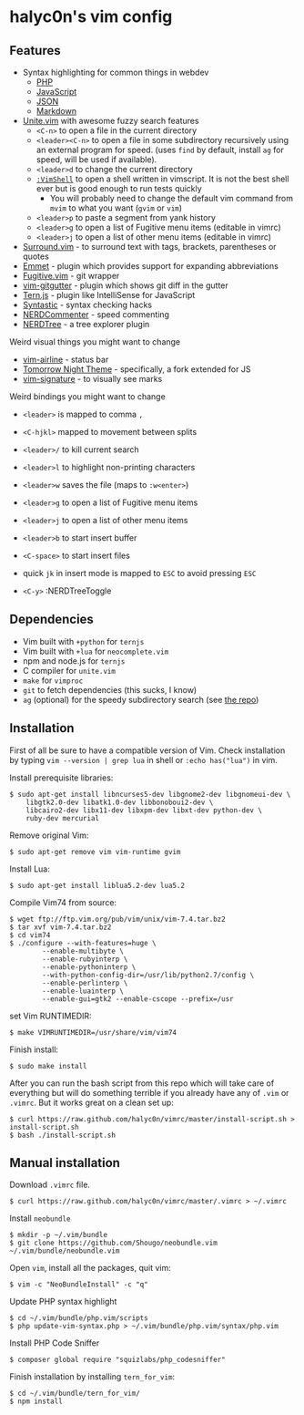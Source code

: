 halyc0n's vim config
===

Features
---

- Syntax highlighting for common things in webdev
  * [PHP](https://github.com/StanAngeloff/php-vim)
  * [JavaScript](https://github.com/pangloss/vim-javascript)
  * [JSON](https://github.com/elzr/vim-json)
  * [Markdown](https://github.com/tpope/vim-markdown)
- [Unite.vim](https://github.com/Shougo/unite.vim) with awesome fuzzy search features
  * `<C-n>` to open a file in the current directory
  * `<leader><C-n>` to open a file in some subdirectory recursively using an
    external program for speed. (uses `find` by default, install `ag` for
    speed, will be used if available).
  * `<leader>d` to change the current directory
  * [`:VimShell`](https://github.com/Shougo/vimshell.vim) to open a shell written in vimscript.
    It is not the best shell ever but is good enough to run tests quickly
    + You will probably need to change the default vim command from `mvim` to what you want (`gvim` or `vim`)
  * `<leader>p` to paste a segment from yank history
  * `<leader>g` to open a list of Fugitive menu items (editable in vimrc)
  * `<leader>j` to open a list of other menu items (editable in vimrc)
- [Surround.vim](https://github.com/tpope/vim-surround) - to surround text with
  tags, brackets, parentheses or quotes
- [Emmet](https://github.com/mattn/emmet-vim) - plugin which provides support
  for expanding abbreviations
- [Fugitive.vim](https://github.com/tpope/vim-fugitive) - git wrapper
- [vim-gitgutter](https://github.com/airblade/vim-gitgutter) - plugin which shows
  git diff in the gutter
- [Tern.js](http://ternjs.net/) - plugin like IntelliSense for JavaScript
- [Syntastic](https://github.com/scrooloose/synastic) - syntax checking hacks
- [NERDCommenter](https://github.com/scrooloose/nerdcommenter) - speed
  commenting
- [NERDTree](https://github.com/scrooloose/nerdtree) - a tree explorer plugin

Weird visual things you might want to change

- [vim-airline](https://github.com/bling/vim-airline) - status bar
- [Tomorrow Night Theme](https://github.com/Slava/vim-tomorrow-js) -
  specifically, a fork extended for JS
- [vim-signature](https://github.com/kshenoy/vim-signature) - to visually see marks


Weird bindings you might want to change

- `<leader>` is mapped to comma `,`
- `<C-hjkl>` mapped to movement between splits
- `<leader>/` to kill current search
- `<leader>l` to highlight non-printing characters
- `<leader>w` saves the file (maps to `:w<enter>`)
- `<leader>g` to open a list of Fugitive menu items
- `<leader>j` to open a list of other menu items
- `<leader>b` to start insert buffer
- `<C-space>` to start insert files

- quick `jk` in insert mode is mapped to `ESC` to avoid pressing `ESC`
- `<C-y>` :NERDTreeToggle

Dependencies
---

- Vim built with `+python` for `ternjs`
- Vim built with `+lua` for `neocomplete.vim`
- npm and node.js for `ternjs`
- C compiler for `unite.vim`
- `make` for `vimproc`
- `git` to fetch dependencies (this sucks, I know)
- `ag` (optional) for the speedy subdirectory search (see [the repo](https://github.com/ggreer/the_silver_searcher))

Installation
---

First of all be sure to have a compatible version of Vim. Check installation by
typing `vim --version | grep lua` in shell or `:echo has("lua")` in vim.

Install prerequisite libraries:

    $ sudo apt-get install libncurses5-dev libgnome2-dev libgnomeui-dev \
        libgtk2.0-dev libatk1.0-dev libbonoboui2-dev \
        libcairo2-dev libx11-dev libxpm-dev libxt-dev python-dev \
        ruby-dev mercurial

Remove original Vim:

    $ sudo apt-get remove vim vim-runtime gvim

Install Lua:

    $ sudo apt-get install liblua5.2-dev lua5.2

Compile Vim74 from source:

    $ wget ftp://ftp.vim.org/pub/vim/unix/vim-7.4.tar.bz2
    $ tar xvf vim-7.4.tar.bz2
    $ cd vim74
    $ ./configure --with-features=huge \
            --enable-multibyte \
            --enable-rubyinterp \
            --enable-pythoninterp \
            --with-python-config-dir=/usr/lib/python2.7/config \
            --enable-perlinterp \
            --enable-luainterp \
            --enable-gui=gtk2 --enable-cscope --prefix=/usr

set Vim RUNTIMEDIR:

    $ make VIMRUNTIMEDIR=/usr/share/vim/vim74

Finish install:

    $ sudo make install

After you can run the bash script from this repo which will take care of
everything but will do something terrible if you already have any of `.vim` or
`.vimrc`. But it works great on a clean set up:

    $ curl https://raw.github.com/halyc0n/vimrc/master/install-script.sh > install-script.sh
    $ bash ./install-script.sh

Manual installation
---

Download `.vimrc` file.

    $ curl https://raw.github.com/halyc0n/vimrc/master/.vimrc > ~/.vimrc

Install `neobundle`

    $ mkdir -p ~/.vim/bundle
    $ git clone https://github.com/Shougo/neobundle.vim ~/.vim/bundle/neobundle.vim

Open `vim`, install all the packages, quit vim:

    $ vim -c "NeoBundleInstall" -c "q"

Update PHP syntax highlight

    $ cd ~/.vim/bundle/php.vim/scripts
    $ php update-vim-syntax.php > ~/.vim/bundle/php.vim/syntax/php.vim

Install PHP Code Sniffer

    $ composer global require "squizlabs/php_codesniffer"

Finish installation by installing `tern_for_vim`:

    $ cd ~/.vim/bundle/tern_for_vim/
    $ npm install
